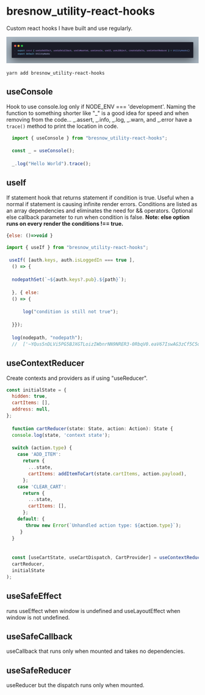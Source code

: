 # bresnow_utility-react-hooks

Custom react hooks I have built and use regularly.

![Image](./img/hooksIndex.png)

```terminal
yarn add bresnow_utility-react-hooks
```

## useConsole

  Hook to use console.log only if NODE_ENV === 'development'.
  Naming the function to something shorter like "_" is a good idea for speed and when removing from the code...
  _.assert, _.info, _.log, _.warn, and _.error have a ```trace()``` method to print the location in code.

```javascript
  import { useConsole } from "bresnow_utility-react-hooks";

  const _ = useConsole();

  _.log("Hello World").trace();
```

## useIf

 If statement hook that returns statement if condition is true. Useful when a normal if statement is causing infinite render errors. Conditions are listed as an array dependencies and eliminates the need for && operators.
 Optional else callback parameter to run when condition is false. **Note: else option runs on every render the conditions !== true.**

 ```javascript  
 {else: ()=>void }
 ```

```javascript
import { useIf } from "bresnow_utility-react-hooks";

 useIf( [auth.keys, auth.isLoggedIn === true ],
  () => {

  nodepathSet(`~${auth.keys?.pub}.${path}`);

  }, { else: 
  () => {

      log("condition is still not true");

  }});

  log(nodepath, "nodepath");   
  //  ['~YQus5nDLVi5PG5BJXGTLoizIWbnrNN9NRER3-0RbqV0.eaV67IswAG3zCf5C5qqR7mF7EwgfmqIsjgf1MDhSNPA.pages.index', 'nodepath']
```

## useContextReducer

Create contexts and providers as if using "useReducer".

``` javascript
const initialState = {
  hidden: true,
  cartItems: [],
  address: null,
};

  function cartReducer(state: State, action: Action): State {
  console.log(state, 'context state');

  switch (action.type) {
    case 'ADD_ITEM':
      return {
        ...state,
        cartItems: addItemToCart(state.cartItems, action.payload),
      };
    case 'CLEAR_CART':
      return {
        ...state,
        cartItems: [],
      };
    default: {
       throw new Error(`Unhandled action type: ${action.type}`);
     }
  }
  

  const [useCartState, useCartDispatch, CartProvider] = useContextReducer(
  cartReducer,
  initialState
);
```

## useSafeEffect

runs useEffect when window is undefined and useLayoutEffect when window is not undefined.

## useSafeCallback

useCallback that runs only when mounted and takes no dependencies.

## useSafeReducer

useReducer but the dispatch runs only when mounted.
